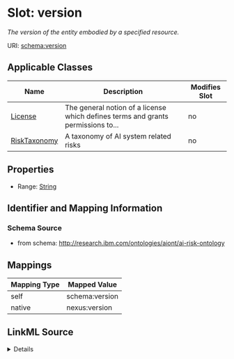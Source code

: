 

# Slot: version


_The version of the entity embodied by a specified resource._





URI: [schema:version](http://schema.org/version)



<!-- no inheritance hierarchy -->





## Applicable Classes

| Name | Description | Modifies Slot |
| --- | --- | --- |
| [License](License.md) | The general notion of a license which defines terms and grants permissions to... |  no  |
| [RiskTaxonomy](RiskTaxonomy.md) | A taxonomy of AI system related risks |  no  |







## Properties

* Range: [String](String.md)





## Identifier and Mapping Information







### Schema Source


* from schema: http://research.ibm.com/ontologies/aiont/ai-risk-ontology




## Mappings

| Mapping Type | Mapped Value |
| ---  | ---  |
| self | schema:version |
| native | nexus:version |




## LinkML Source

<details>
```yaml
name: version
description: The version of the entity embodied by a specified resource.
from_schema: http://research.ibm.com/ontologies/aiont/ai-risk-ontology
rank: 1000
slot_uri: schema:version
alias: version
domain_of:
- License
- RiskTaxonomy
range: string

```
</details>